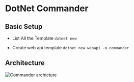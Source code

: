 # DotNet Commander


## Basic Setup
- List All the Template
`dotnet new`

- Create web api template 
`dotnet new webapi -n commander`

## Architecture
![Commander archicture](https://thedevopsnetwork.com/wp-content/uploads/2020/11/dotnet-commander-architecture.png)

